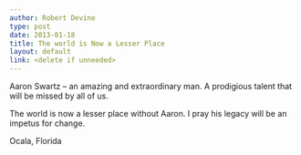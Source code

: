 ```yaml
---
author: Robert Devine
type: post
date: 2013-01-18
title: The world is Now a Lesser Place
layout: default
link: <delete if unneeded>
---
```


Aaron Swartz – an amazing and extraordinary man. A prodigious talent that will be missed by all of us.
 
The world is now a lesser place without Aaron. I pray his legacy will be an impetus for change.

Ocala, Florida
